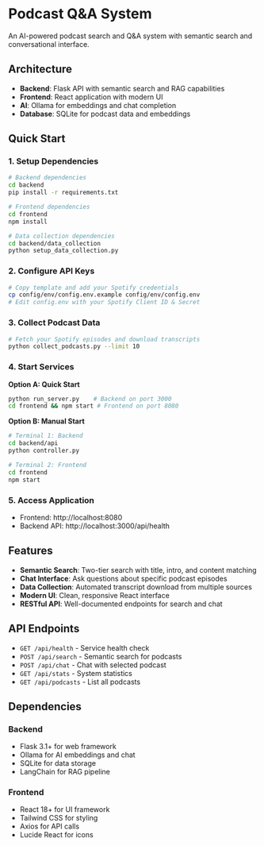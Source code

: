 # Podcast Q&A System

An AI-powered podcast search and Q&A system with semantic search and conversational interface.

## Architecture

- **Backend**: Flask API with semantic search and RAG capabilities
- **Frontend**: React application with modern UI
- **AI**: Ollama for embeddings and chat completion
- **Database**: SQLite for podcast data and embeddings


## Quick Start

### 1. Setup Dependencies
```bash
# Backend dependencies
cd backend
pip install -r requirements.txt

# Frontend dependencies  
cd frontend
npm install

# Data collection dependencies
cd backend/data_collection
python setup_data_collection.py
```

### 2. Configure API Keys
```bash
# Copy template and add your Spotify credentials
cp config/env/config.env.example config/env/config.env
# Edit config.env with your Spotify Client ID & Secret
```

### 3. Collect Podcast Data
```bash
# Fetch your Spotify episodes and download transcripts
python collect_podcasts.py --limit 10
```

### 4. Start Services

**Option A: Quick Start**
```bash
python run_server.py    # Backend on port 3000
cd frontend && npm start # Frontend on port 8080
```

**Option B: Manual Start**
```bash
# Terminal 1: Backend
cd backend/api
python controller.py

# Terminal 2: Frontend  
cd frontend
npm start
```

### 5. Access Application
- Frontend: http://localhost:8080
- Backend API: http://localhost:3000/api/health

## Features

- **Semantic Search**: Two-tier search with title, intro, and content matching
- **Chat Interface**: Ask questions about specific podcast episodes
- **Data Collection**: Automated transcript download from multiple sources
- **Modern UI**: Clean, responsive React interface
- **RESTful API**: Well-documented endpoints for search and chat

## API Endpoints

- `GET /api/health` - Service health check
- `POST /api/search` - Semantic search for podcasts
- `POST /api/chat` - Chat with selected podcast
- `GET /api/stats` - System statistics
- `GET /api/podcasts` - List all podcasts

## Dependencies

### Backend
- Flask 3.1+ for web framework
- Ollama for AI embeddings and chat
- SQLite for data storage
- LangChain for RAG pipeline

### Frontend  
- React 18+ for UI framework
- Tailwind CSS for styling
- Axios for API calls
- Lucide React for icons
